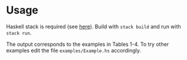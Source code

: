 # Usage
Haskell stack is required (see
[here](https://docs.haskellstack.org/en/stable/README/)). Build with `stack
build` and run with `stack run`.

The output corresponds to the examples in Tables 1-4. To try other examples edit
the file `examples/Example.hs` accordingly.
